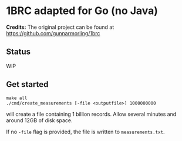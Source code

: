 1BRC adapted for Go (no Java)
=============================

**Credits:** The original project can be found at https://github.com/gunnarmorling/1brc

Status
------
WIP


Get started
-----------

````
make all
./cmd/create_measurements [-file <outputfile>] 1000000000
````

will create a file containing 1 billion records. Allow several minutes and around 12GB of disk space. 

If no `-file` flag is provided, the file is written to `measurements.txt`.   






